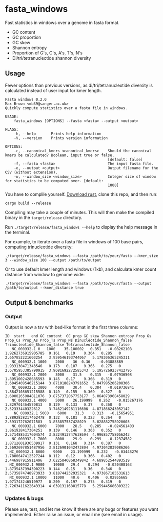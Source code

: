 # fasta_windows

Fast statistics in windows over a genome in fasta format.
- GC content
- GC proportion
- GC skew
- Shannon entropy
- Proportion of G's, C's, A's, T's, N's
- Di/tri/tetranucleotide shannon diversity

## Usage

Fewer options than previous versions, as di/tri/tetranucleotide diversity is calculated instead of user input for kmer length.

```
Fasta windows 0.2.0
Max Brown <mb39@sanger.ac.uk>
Quickly compute statistics over a fasta file in windows.

USAGE:
    fasta_windows [OPTIONS] --fasta <fasta> --output <output>

FLAGS:
    -h, --help       Prints help information
    -V, --version    Prints version information

OPTIONS:
    -c, --canonical_kmers <canonical_kmers>    Should the canonical kmers be calculated? Boolean, input true or false.
                                               [default: false]
    -f, --fasta <fasta>                        The input fasta file.
    -o, --output <output>                      Output filename for the CSV (without extension).
    -w, --window_size <window_size>            Integer size of window for statistics to be computed over. [default:
                                               1000]
```

You have to complile yourself. <a href="https://www.rust-lang.org/tools/install">Download rust</a>, clone this repo, and then run:

`cargo build --release`

Compiling may take a couple of minutes. This will then make the compiled binary in the `target/release` directory.

Run `./target/release/fasta_windows --help` to display the help message in the terminal.

For example, to iterate over a fasta file in windows of 100 base pairs, computing trinucleotide diversity:

`./target/release/fasta_windows --fasta /path/to/your/fasta --kmer_size 3 --window_size 100 --output /path/to/output`

Or to use default kmer length and windows (1kb), and calculate kmer count distance from window to genome wide:

`./target/release/fasta_windows --fasta /path/to/your/fasta --output /path/to/output --kmer_distance true`

## Output & benchmarks

### Output

Output is now a tsv with bed-like format in the first three columns:

```
ID  start   end GC_content  GC_prop GC_skew Shannon_entropy Prop_Gs Prop_Cs Prop_As Prop_Ts Prop_Ns Dinucleotide_Shannon_false  Trinucleotide_Shannon_false Tetranucleotide_Shannon_false
   NC_000932.1 0   1000    35.100002   0.351   -0.08262108 1.9262736915905785  0.161   0.19    0.364   0.285   0   2.657852221603254   3.959546193744067   5.178306365245311
   NC_000932.1 1000    2000    36  0.36    -0.03888889 1.933130471343546   0.173   0.187   0.365   0.275   0   2.6705953385790915  3.9681692272585343  5.1957269237412795
   NC_000932.1 2000    3000    31.5    0.315   -0.07936508 1.8951002428635593  0.145   0.17    0.366   0.319   0   2.6045409546215144  3.8710188243791652  5.047995206208306
   NC_000932.1 3000    4000    30.4    0.304   -0.019736841    1.8842108651215588  0.149   0.155   0.369   0.327   0   2.6000265084811076  3.8757372067753177  5.064073968458029
   NC_000932.1 4000    5000    26.199999   0.262   -0.015267176    1.829701464570813   0.129   0.133   0.37    0.368   0   2.52333440322612    3.7462149281116606  4.871866243052142
    NC_000932.1 5000    6000    31.3    0.313   -0.15654951 1.8892838217462478  0.132   0.181   0.323   0.364   0   2.593172762071583   3.853857537428029   5.028882758920603
   NC_000932.1 6000    7000    28.5    0.285   -0.024561403    1.861928417304251   0.139   0.146   0.363   0.352   0   2.5714885317604574  3.8324913747638694  4.996857758056243
   NC_000932.1 7000    8000    29.9    0.299   -0.12374582 1.8712601936539917  0.131   0.168   0.314   0.387   0   2.5692697851487956  3.8126901042473804  4.973042839086266
  NC_000932.1 8000    9000    23.199999   0.232   -0.03448276 1.7800647412527244  0.112   0.12    0.366   0.402   0   2.446987915911496   3.6225846868349842  4.689852544893519
  NC_000932.1 9000    10000   29.4    0.294   -0.020408163    1.8735437994390223  0.144   0.15    0.36    0.346   0   2.5735874748973933  3.818744232935321   4.973867185531613
  NC_000932.1 10000   11000   40.6    0.406   0.02955665  1.971743246519977   0.209   0.197   0.275   0.319   0   2.7263411622643314  4.039131168815778   5.259445686803222
```


### Updates & bugs

Please use, test, and let me know if there are any bugs or features you want implemented. Either raise an issue, or email me (see email in usage).